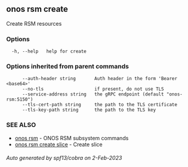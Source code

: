<!--
SPDX-FileCopyrightText: 2019-present Open Networking Foundation <info@opennetworking.org>

SPDX-License-Identifier: Apache-2.0
-->

## onos rsm create

Create RSM resources

### Options

```
  -h, --help   help for create
```

### Options inherited from parent commands

```
      --auth-header string       Auth header in the form 'Bearer <base64>'
      --no-tls                   if present, do not use TLS
      --service-address string   the gRPC endpoint (default "onos-rsm:5150")
      --tls-cert-path string     the path to the TLS certificate
      --tls-key-path string      the path to the TLS key
```

### SEE ALSO

* [onos rsm](onos_rsm.md)	 - ONOS RSM subsystem commands
* [onos rsm create slice](onos_rsm_create_slice.md)	 - Create slice

###### Auto generated by spf13/cobra on 2-Feb-2023
